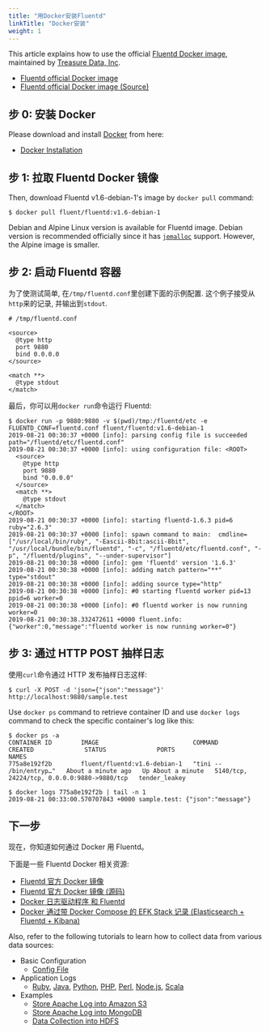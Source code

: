 ```yaml
---
title: "用Docker安装Fluentd"
linkTitle: "Docker安装"
weight: 1
---
```


This article explains how to use the official [Fluentd Docker
image](https://hub.docker.com/r/fluent/fluentd/), maintained by [Treasure Data,
Inc](http://www.treasuredata.com/).

- [Fluentd official Docker image](https://hub.docker.com/r/fluent/fluentd/)
- [Fluentd official Docker image
  (Source)](https://github.com/fluent/fluentd-docker-image)

## 步 0: 安装 Docker

Please download and install [Docker](https://www.docker.com/) from here:

- [Docker Installation](https://docs.docker.com/engine/installation/)

## 步 1: 拉取 Fluentd Docker 镜像

Then, download Fluentd v1.6-debian-1's image by `docker pull` command:

```{.CodeRay}
$ docker pull fluent/fluentd:v1.6-debian-1
```

Debian and Alpine Linux version is available for Fluentd image. Debian version
is recommended officially since it has
[`jemalloc`](https://github.com/jemalloc/jemalloc) support. However, the Alpine
image is smaller.

## 步 2: 启动 Fluentd 容器

为了使测试简单, 在`/tmp/fluentd.conf`里创建下面的示例配置.
这个例子接受从`http`来的记录, 并输出到`stdout`.

```{.CodeRay}
# /tmp/fluentd.conf

<source>
  @type http
  port 9880
  bind 0.0.0.0
</source>

<match **>
  @type stdout
</match>
```

最后，你可以用`docker run`命令运行 Fluentd:

```{.CodeRay}
$ docker run -p 9880:9880 -v $(pwd)/tmp:/fluentd/etc -e FLUENTD_CONF=fluentd.conf fluent/fluentd:v1.6-debian-1
2019-08-21 00:30:37 +0000 [info]: parsing config file is succeeded path="/fluentd/etc/fluentd.conf"
2019-08-21 00:30:37 +0000 [info]: using configuration file: <ROOT>
  <source>
    @type http
    port 9880
    bind "0.0.0.0"
  </source>
  <match **>
    @type stdout
  </match>
</ROOT>
2019-08-21 00:30:37 +0000 [info]: starting fluentd-1.6.3 pid=6 ruby="2.6.3"
2019-08-21 00:30:37 +0000 [info]: spawn command to main:  cmdline=["/usr/local/bin/ruby", "-Eascii-8bit:ascii-8bit", "/usr/local/bundle/bin/fluentd", "-c", "/fluentd/etc/fluentd.conf", "-p", "/fluentd/plugins", "--under-supervisor"]
2019-08-21 00:30:38 +0000 [info]: gem 'fluentd' version '1.6.3'
2019-08-21 00:30:38 +0000 [info]: adding match pattern="**" type="stdout"
2019-08-21 00:30:38 +0000 [info]: adding source type="http"
2019-08-21 00:30:38 +0000 [info]: #0 starting fluentd worker pid=13 ppid=6 worker=0
2019-08-21 00:30:38 +0000 [info]: #0 fluentd worker is now running worker=0
2019-08-21 00:30:38.332472611 +0000 fluent.info: {"worker":0,"message":"fluentd worker is now running worker=0"}
```

## 步 3: 通过 HTTP POST 抽样日志

使用`curl`命令通过 HTTP 发布抽样日志这样:

```{.CodeRay}
$ curl -X POST -d 'json={"json":"message"}' http://localhost:9880/sample.test
```

Use `docker ps` command to retrieve container ID and use `docker logs` command
to check the specific container's log like this:

```{.CodeRay}
$ docker ps -a
CONTAINER ID        IMAGE                          COMMAND                  CREATED              STATUS              PORTS                                         NAMES
775a8e192f2b        fluent/fluentd:v1.6-debian-1   "tini -- /bin/entryp…"   About a minute ago   Up About a minute   5140/tcp, 24224/tcp, 0.0.0.0:9880->9880/tcp   tender_leakey

$ docker logs 775a8e192f2b | tail -n 1
2019-08-21 00:33:00.570707843 +0000 sample.test: {"json":"message"}
```

## 下一步

现在，你知道如何通过 Docker 用 Fluentd。

下面是一些 Fluentd Docker 相关资源:

- [Fluentd 官方 Docker 镜像](https://hub.docker.com/r/fluent/fluentd/)
- [Fluentd 官方 Docker 镜像 (源码)](https://github.com/fluent/fluentd-docker-image)
- [Docker 日志驱动程序 和 Fluentd](/container-deployment/docker-logging-driver.md)
- [Docker 通过带 Docker Compose 的 EFK Stack 记录 (Elasticsearch + Fluentd + Kibana) ](/container-deployment/docker-compose.md)

Also, refer to the following tutorials to learn how to collect data from various
data sources:

- Basic Configuration
  - [Config File](/configuration/config-file.md)
- Application Logs
  - [Ruby](/language/ruby.md), [Java](/language/java.md),
    [Python](/language/python.md), [PHP](/language/php.md),
    [Perl](/language/perl.md), [Node.js](/language/nodejs.md),
    [Scala](/language/scala.md)
- Examples
  - [Store Apache Log into Amazon S3](/guides/apache-to-s3.md)
  - [Store Apache Log into MongoDB](/guides/apache-to-mongodb.md)
  - [Data Collection into HDFS](/guides/http-to-hdfs.md)
